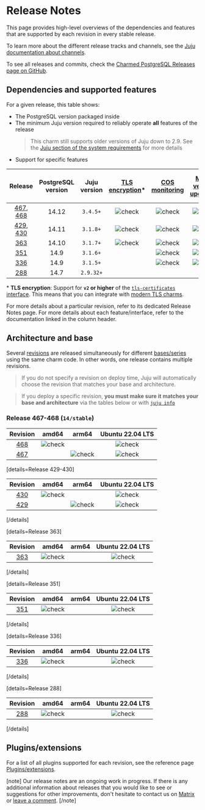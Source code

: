 # Release Notes

This page provides high-level overviews of the dependencies and features that are supported by each revision in every stable release.

To learn more about the different release tracks and channels, see the [Juju documentation about channels](https://juju.is/docs/juju/channel#heading--risk).

To see all releases and commits, check the [Charmed PostgreSQL Releases page on GitHub](https://github.com/canonical/postgresql-operator/releases).

## Dependencies and supported features

For a given release, this table shows:
* The PostgreSQL version packaged inside
* The minimum Juju version required to reliably operate **all** features of the release
   > This charm still supports older versions of Juju down to 2.9. See the [Juju section of the system requirements](/t/11743) for more details
* Support for specific features

| Release | PostgreSQL version | Juju version | [TLS encryption](/t/9685)* | [COS monitoring](/t/10600) | [Minor version upgrades](/t/12089) | [Cross-regional async replication](/t/15412) | [Point-in-time recovery](/t/9693) |
|:---:|:---:|:---:|:---:|:---:|:---:|:---:|:---:|
| [467], [468] | 14.12 | `3.4.5+` | ![check] | ![check] | ![check] | ![check] | ![check] |
| [429], [430] | 14.11 | `3.1.8+` | ![check] | ![check] | ![check] | ![check] |  |
| [363] | 14.10 | `3.1.7+` | ![check] | ![check] | ![check] | ![check] |  |
| [351] | 14.9 | `3.1.6+` |  | ![check] | ![check] |  |  |
| [336] | 14.9 | `3.1.5+` |  | ![check] | ![check] |  |  |
| [288] | 14.7 | `2.9.32+` |  |  |  |  |  |


\* **TLS encryption**: Support for **`v2` or higher** of the [`tls-certificates` interface](https://charmhub.io/tls-certificates-interface/libraries/tls_certificates). This means that you can integrate with [modern TLS charms](https://charmhub.io/topics/security-with-x-509-certificates).

For more details about a particular revision, refer to its dedicated Release Notes page.
For more details about each feature/interface, refer to the documentation linked in the column header.

## Architecture and base
Several [revisions](https://juju.is/docs/sdk/revision) are released simultaneously for different [bases/series](https://juju.is/docs/juju/base) using the same charm code. In other words, one release contains multiple revisions.

> If you do not specify a revision on deploy time, Juju will automatically choose the revision that matches your base and architecture.

> If you deploy a specific revision, **you must make sure it matches your base and architecture** via the tables below or with [`juju info`](https://juju.is/docs/juju/juju-info)

### Release 467-468 (`14/stable`)

| Revision | amd64 | arm64 | Ubuntu 22.04 LTS
|:--------:|:-----:|:-----:|:-----:|
|[468]  |![check] | | ![check]  |
|[467] |  | ![check]| ![check] |

[details=Release 429-430]

| Revision | amd64 | arm64 | Ubuntu 22.04 LTS
|:--------:|:-----:|:-----:|:-----:|
|[430] |![check]| | ![check]   |
|[429] |  | ![check]| ![check] |
[/details]

[details=Release 363]

| Revision | amd64 | arm64 | Ubuntu 22.04 LTS
|:--------:|:-----:|:-----:|:-----:|
|[363] | ![check]| | ![check]  |
[/details]

[details=Release 351]

| Revision | amd64 | arm64 | Ubuntu 22.04 LTS
|:--------:|:-----:|:-----:|:-----:|
|[351] |![check]| | ![check]   |
[/details]

[details=Release 336]

| Revision | amd64 | arm64 | Ubuntu 22.04 LTS
|:--------:|:-----:|:-----:|:-----:|
|[336] |![check]| | ![check]   |
[/details]

[details=Release 288]

| Revision | amd64 | arm64 | Ubuntu 22.04 LTS
|:--------:|:-----:|:-----:|:-----:|
|[288] |![check]| | ![check]   |
[/details]

## Plugins/extensions

For a list of all plugins supported for each revision, see the reference page [Plugins/extensions](/t/10946).

[note]
 Our release notes are an ongoing work in progress. If there is any additional information about releases that you would like to see or suggestions for other improvements, don't hesitate to contact us on [Matrix ](https://matrix.to/#/#charmhub-data-platform:ubuntu.com) or [leave a comment](https://discourse.charmhub.io/t/charmed-postgresql-reference-release-notes/11875).
[/note]

<!-- LINKS-->
[468]: /t/15378
[467]: /t/15378
[430]: /t/14067
[429]: /t/14067
[363]: /t/13124
[351]: /t/12823
[336]: /t/11877
[288]: /t/11876

<!--BADGES-->
[check]: https://img.icons8.com/color/20/checkmark--v1.png